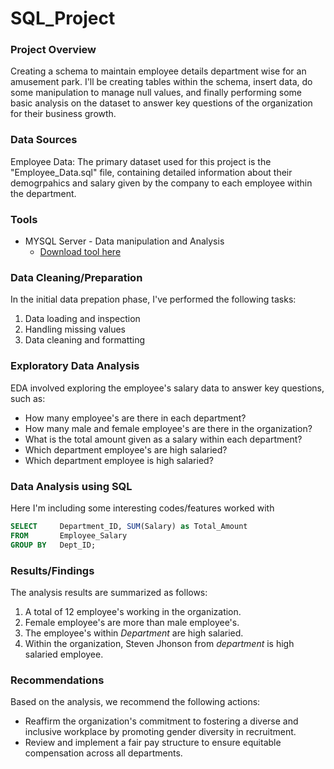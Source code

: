 # SQL_Project

### Project Overview

Creating a schema to maintain employee details department wise for an amusement park. I'll be creating tables within the schema, insert data, do some manipulation to manage null values, and finally performing some basic analysis on the dataset to answer key questions of the organization for their business growth.

### Data Sources

Employee Data: The primary dataset used for this project is the "Employee_Data.sql" file, containing detailed information about their demogrpahics and salary given by the company to each employee within the department.

### Tools

- MYSQL Server - Data manipulation and Analysis
  - [Download tool here](https://dev.mysql.com/downloads/installer/)

### Data Cleaning/Preparation

In the initial data prepation phase, I've performed the following tasks:

1. Data loading and inspection
2. Handling missing values
3. Data cleaning and formatting

### Exploratory Data Analysis

EDA involved exploring the employee's salary data to answer key questions, such as:

- How many employee's are there in each department?
- How many male and female employee's are there in the organization?
- What is the total amount given as a salary within each department?
- Which department employee's are high salaried?
- Which department employee is high salaried? 

### Data Analysis using SQL

Here I'm including some interesting codes/features worked with

```sql
SELECT     Department_ID, SUM(Salary) as Total_Amount
FROM       Employee_Salary
GROUP BY   Dept_ID;
```

### Results/Findings

The analysis results are summarized as follows:

1. A total of 12 employee's working in the organization.
2. Female employee's are more than male employee's.
3. The employee's within *Department* are high salaried.
4. Within the organization, Steven Jhonson from *department* is high salaried employee.

### Recommendations

Based on the analysis, we recommend the following actions:
- Reaffirm the organization's commitment to fostering a diverse and inclusive workplace by promoting gender diversity in recruitment.
- Review and implement a fair pay structure to ensure equitable compensation across all departments.





  
  
   
